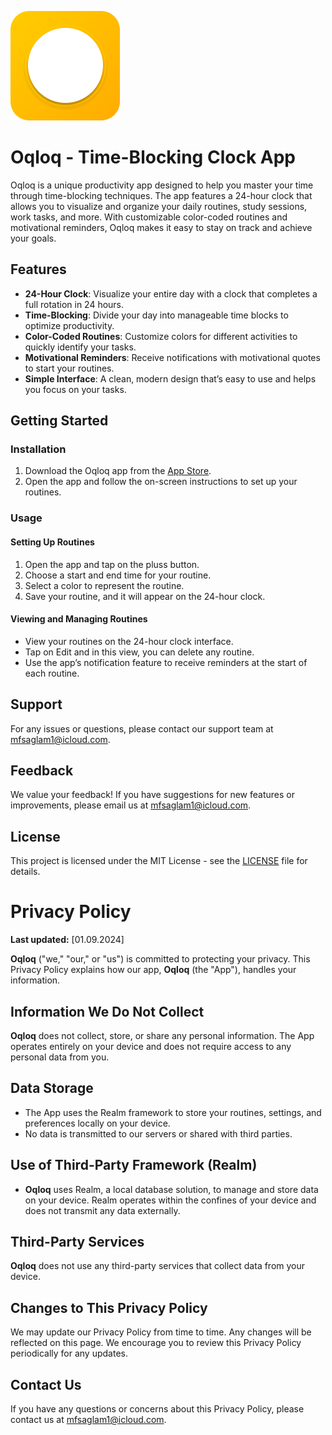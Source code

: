 ![assets/logo.png](https://github.com/mfsaglam/oqloq2/blob/main/image_resources/appicon.png)

# Oqloq - Time-Blocking Clock App

Oqloq is a unique productivity app designed to help you master your time through time-blocking techniques. The app features a 24-hour clock that allows you to visualize and organize your daily routines, study sessions, work tasks, and more. With customizable color-coded routines and motivational reminders, Oqloq makes it easy to stay on track and achieve your goals.

## Features

- **24-Hour Clock**: Visualize your entire day with a clock that completes a full rotation in 24 hours.
- **Time-Blocking**: Divide your day into manageable time blocks to optimize productivity.
- **Color-Coded Routines**: Customize colors for different activities to quickly identify your tasks.
- **Motivational Reminders**: Receive notifications with motivational quotes to start your routines.
- **Simple Interface**: A clean, modern design that’s easy to use and helps you focus on your tasks.

## Getting Started

### Installation

1. Download the Oqloq app from the [App Store](#).
2. Open the app and follow the on-screen instructions to set up your routines.

### Usage

#### Setting Up Routines

1. Open the app and tap on the pluss button.
2. Choose a start and end time for your routine.
3. Select a color to represent the routine.
4. Save your routine, and it will appear on the 24-hour clock.

#### Viewing and Managing Routines

- View your routines on the 24-hour clock interface.
- Tap on Edit and in this view, you can delete any routine.
- Use the app’s notification feature to receive reminders at the start of each routine.

## Support

For any issues or questions, please contact our support team at [mfsaglam1@icloud.com](mailto:mfsaglam1@icloud.com).

## Feedback

We value your feedback! If you have suggestions for new features or improvements, please email us at [mfsaglam1@icloud.com](mailto:mfsaglam1@icloud.com).

## License

This project is licensed under the MIT License - see the [LICENSE](LICENSE) file for details.

# Privacy Policy

**Last updated:** [01.09.2024]

**Oqloq** ("we," "our," or "us") is committed to protecting your privacy. This Privacy Policy explains how our app, **Oqloq** (the "App"), handles your information.

## Information We Do Not Collect

**Oqloq** does not collect, store, or share any personal information. The App operates entirely on your device and does not require access to any personal data from you.

## Data Storage

- The App uses the Realm framework to store your routines, settings, and preferences locally on your device.
- No data is transmitted to our servers or shared with third parties.

## Use of Third-Party Framework (Realm)

- **Oqloq** uses Realm, a local database solution, to manage and store data on your device. Realm operates within the confines of your device and does not transmit any data externally.

## Third-Party Services

**Oqloq** does not use any third-party services that collect data from your device.

## Changes to This Privacy Policy

We may update our Privacy Policy from time to time. Any changes will be reflected on this page. We encourage you to review this Privacy Policy periodically for any updates.

## Contact Us

If you have any questions or concerns about this Privacy Policy, please contact us at [mfsaglam1@icloud.com](mailto:mfsaglam1@icloud.com).

